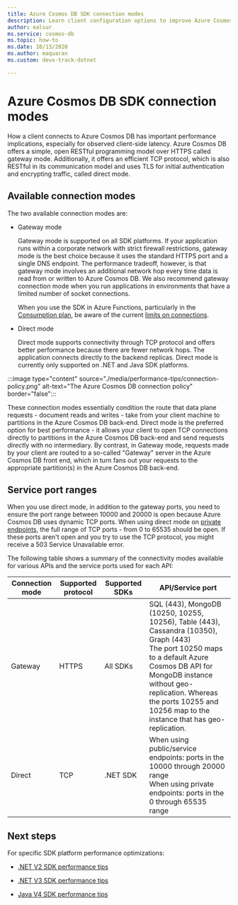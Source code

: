 ```yaml
---
title: Azure Cosmos DB SDK connection modes
description: Learn client configuration options to improve Azure Cosmos DB .NET v2 SDK performance.
author: ealsur
ms.service: cosmos-db
ms.topic: how-to
ms.date: 10/13/2020
ms.author: maquaran
ms.custom: devx-track-dotnet

---
```


# Azure Cosmos DB SDK connection modes

How a client connects to Azure Cosmos DB has important performance implications, especially for observed client-side latency. Azure Cosmos DB offers a simple, open RESTful programming model over HTTPS called gateway mode. Additionally, it offers an efficient TCP protocol, which is also RESTful in its communication model and uses TLS for initial authentication and encrypting traffic, called direct mode. 

## Available connection modes

The two available connection modes are:

  * Gateway mode
      
    Gateway mode is supported on all SDK platforms. If your application runs within a corporate network with strict firewall restrictions, gateway mode is the best choice because it uses the standard HTTPS port and a single DNS endpoint. The performance tradeoff, however, is that gateway mode involves an additional network hop every time data is read from or written to Azure Cosmos DB. We also recommend gateway connection mode when you run applications in environments that have a limited number of socket connections.

    When you use the SDK in Azure Functions, particularly in the [Consumption plan](../azure-functions/functions-scale.md#consumption-plan), be aware of the current [limits on connections](../azure-functions/manage-connections.md).

  * Direct mode

    Direct mode supports connectivity through TCP protocol and offers better performance because there are fewer network hops. The application connects directly to the backend replicas. Direct mode is currently only supported on .NET and Java SDK platforms.
     
:::image type="content" source="./media/performance-tips/connection-policy.png" alt-text="The Azure Cosmos DB connection policy" border="false":::

These connection modes essentially condition the route that data plane requests - document reads and writes - take from your client machine to partitions in the Azure Cosmos DB back-end. Direct mode is the preferred option for best performance - it allows your client to open TCP connections directly to partitions in the Azure Cosmos DB back-end and send requests *direct*ly with no intermediary. By contrast, in Gateway mode, requests made by your client are routed to a so-called "Gateway" server in the Azure Cosmos DB front end, which in turn fans out your requests to the appropriate partition(s) in the Azure Cosmos DB back-end.

## Service port ranges

When you use direct mode, in addition to the gateway ports, you need to ensure the port range between 10000 and 20000 is open because Azure Cosmos DB uses dynamic TCP ports. When using direct mode on [private endpoints](./how-to-configure-private-endpoints.md), the full range of TCP ports - from 0 to 65535 should be open. If these ports aren't open and you try to use the TCP protocol, you might receive a 503 Service Unavailable error.

The following table shows a summary of the connectivity modes available for various APIs and the service ports used for each API:

|Connection mode  |Supported protocol  |Supported SDKs  |API/Service port  |
|---------|---------|---------|---------|
|Gateway  |   HTTPS    |  All SDKs    |   SQL (443), MongoDB (10250, 10255, 10256), Table (443), Cassandra (10350), Graph (443) <br> The port 10250 maps to a default Azure Cosmos DB API for MongoDB instance without geo-replication. Whereas the ports 10255 and 10256 map to the instance that has geo-replication.   |
|Direct    |     TCP    |  .NET SDK    | When using public/service endpoints: ports in the 10000 through 20000 range<br>When using private endpoints: ports in the 0 through 65535 range |

## Next steps

For specific SDK platform performance optimizations:

* [.NET V2 SDK performance tips](performance-tips.md)

* [.NET V3 SDK performance tips](performance-tips-dotnet-sdk-v3.md)
 
* [Java V4 SDK performance tips](performance-tips-java-sdk-v4-sql.md)